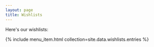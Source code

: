 ```yaml
---
layout: page
title: Wishlists
---
```


Here's our wishlists:

{% include menu_item.html collection=site.data.wishlists.entries %}
